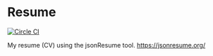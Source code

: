 # Resume

[![Circle CI](https://circleci.com/gh/richardkdrew/resume.svg?style=svg)](https://circleci.com/gh/richardkdrew/resume)

My resume (CV) using the jsonResume tool. https://jsonresume.org/
